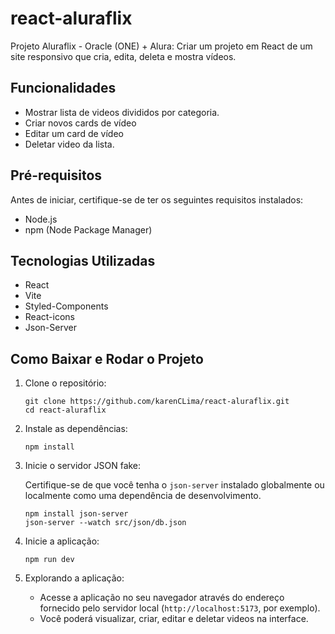 # react-aluraflix
Projeto Aluraflix -  Oracle (ONE) + Alura: Criar um projeto em React de um site responsivo que cria, edita, deleta e mostra vídeos.

## Funcionalidades

- Mostrar lista de videos divididos por categoria.
- Criar novos cards de vídeo
- Editar um card de vídeo
- Deletar video da lista.

## Pré-requisitos

Antes de iniciar, certifique-se de ter os seguintes requisitos instalados:

- Node.js
- npm (Node Package Manager)

## Tecnologias Utilizadas
- React  
- Vite  
- Styled-Components
- React-icons
- Json-Server

## Como Baixar e Rodar o Projeto

1. Clone o repositório:

   ```
   git clone https://github.com/karenCLima/react-aluraflix.git
   cd react-aluraflix
   ```

2. Instale as dependências:

   ```
   npm install
   ```

3. Inicie o servidor JSON fake:

   Certifique-se de que você tenha o `json-server` instalado globalmente ou localmente como uma dependência de desenvolvimento.

   ```
   npm install json-server
   json-server --watch src/json/db.json
   ```

4. Inicie a aplicação:
   ```
   npm run dev
   ```
5. Explorando a aplicação:
   - Acesse a aplicação no seu navegador através do endereço fornecido pelo servidor local (`http://localhost:5173`, por exemplo).
   - Você poderá visualizar, criar, editar e deletar videos na interface.
